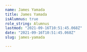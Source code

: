 ```yaml
---
name: James Yamada
title: James Yamada
isAlumnus: true
role_string: Alumnus
lastmod: "2021-09-16T10:51:45.068Z"
date: "2021-09-16T10:51:45.068Z"
slug: james-yamada

---
```

